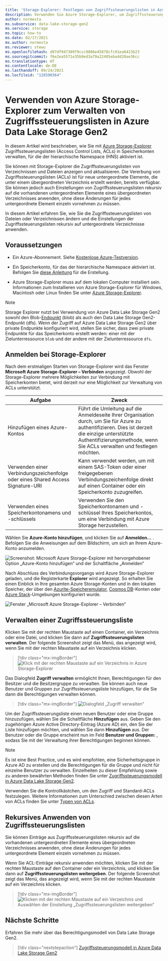 ```yaml
---
title: 'Storage-Explorer: Festlegen von Zugriffssteuerungslisten in Azure Data Lake Storage Gen2'
description: Verwenden Sie Azure Storage-Explorer, um Zugriffssteuerungslisten (Access Control Lists, ACLs) in Speicherkonten zu verwalten, für die der hierarchische Namespace (HNS) aktiviert ist.
author: normesta
ms.subservice: data-lake-storage-gen2
ms.service: storage
ms.topic: how-to
ms.date: 02/17/2021
ms.author: normesta
ms.reviewer: stewu
ms.openlocfilehash: d97df947309f9ccc9886e45878cfc91ea6423b23
ms.sourcegitcommit: f6e2ea5571e35b9ed3a79a22485eba4d20ae36cc
ms.translationtype: HT
ms.contentlocale: de-DE
ms.lasthandoff: 09/24/2021
ms.locfileid: "128590364"
---
```

# <a name="use-azure-storage-explorer-to-manage-acls-in-azure-data-lake-storage-gen2"></a>Verwenden von Azure Storage-Explorer zum Verwalten von Zugriffssteuerungslisten in Azure Data Lake Storage Gen2

In diesem Artikel wird beschrieben, wie Sie mit [Azure Storage-Explorer](https://azure.microsoft.com/features/storage-explorer/) Zugriffssteuerungslisten (Access Control Lists, ACLs) in Speicherkonten verwalten, für die der hierarchische Namespace (HNS) aktiviert ist.

Sie können mit Storage-Explorer die Zugriffssteuerungslisten von Verzeichnissen und Dateien anzeigen und aktualisieren. Die Vererbung von Zugriffssteuerungslisten (ACLs) ist für neue untergeordnete Elemente, die unter einem übergeordneten Verzeichnis erstellt werden, bereits verfügbar. Sie können jedoch auch Einstellungen von Zugriffssteuerungslisten rekursiv auf die vorhandenen untergeordneten Elemente eines übergeordneten Verzeichnisses anwenden, ohne diese Änderungen für jedes untergeordnete Element einzeln vornehmen zu müssen.

In diesem Artikel erfahren Sie, wie Sie die Zugriffssteuerungslisten von Dateien oder Verzeichnissen ändern und die Einstellungen der Zugriffssteuerungslisten rekursiv auf untergeordnete Verzeichnisse anwenden.

## <a name="prerequisites"></a>Voraussetzungen

- Ein Azure-Abonnement. Siehe [Kostenlose Azure-Testversion](https://azure.microsoft.com/pricing/free-trial/).

- Ein Speicherkonto, für das der hierarchische Namespace aktiviert ist. Befolgen Sie [diese Anleitung](../common/storage-account-create.md) für die Erstellung.

- Azure Storage-Explorer muss auf dem lokalen Computer installiert sein. Informationen zum Installieren von Azure Storage-Explorer für Windows, Macintosh oder Linux finden Sie unter [Azure Storage-Explorer](https://azure.microsoft.com/features/storage-explorer/).

> [!NOTE]
> Storage Explorer nutzt bei Verwendung von Azure Data Lake Storage Gen2 sowohl den Blob-[Endpunkt](../common/storage-private-endpoints.md#private-endpoints-for-azure-storage) (blob) als auch den Data Lake Storage Gen2-Endpunkt (dfs). Wenn der Zugriff auf Azure Data Lake Storage Gen2 über private Endpunkte konfiguriert wird, stellen Sie sicher, dass zwei private Endpunkte für das Speicherkonto erstellt werden: einer mit der Zielunterressource `blob` und der andere mit der Zielunterressource `dfs`.

## <a name="sign-in-to-storage-explorer"></a>Anmelden bei Storage-Explorer

Nach dem erstmaligen Starten von Storage-Explorer wird das Fenster **Microsoft Azure Storage-Explorer – Verbinden** angezeigt. Obwohl der Storage-Explorer mehrere Möglichkeiten zur Verbindung mit Speicherkonten bietet, wird derzeit nur eine Möglichkeit zur Verwaltung von ACLs unterstützt.

|Aufgabe|Zweck|
|---|---|
|Hinzufügen eines Azure-Kontos | Führt die Umleitung auf die Anmeldeseite Ihrer Organisation durch, um Sie für Azure zu authentifizieren. Dies ist derzeit die einzige unterstützte Authentifizierungsmethode, wenn Sie ACLs verwalten und festlegen möchten.|
|Verwenden einer Verbindungszeichenfolge oder eines Shared Access Signature-URI | Kann verwendet werden, um mit einem SAS-Token oder einer freigegebenen Verbindungszeichenfolge direkt auf einen Container oder ein Speicherkonto zuzugreifen. |
|Verwenden eines Speicherkontonamens und -schlüssels| Verwenden Sie den Speicherkontonamen und -schlüssel Ihres Speicherkontos, um eine Verbindung mit Azure Storage herzustellen.|

Wählen Sie **Azure-Konto hinzufügen**, und klicken Sie auf **Anmelden...** . Befolgen Sie die Anweisungen auf dem Bildschirm, um sich an Ihrem Azure-Konto anzumelden.

![Screenshot: Microsoft Azure Storage-Explorer mit hervorgehobener Option „Azure-Konto hinzufügen“ und der Schaltfläche „Anmelden“](media/quickstart-storage-explorer/storage-explorer-connect.png)

Nach Abschluss des Verbindungsvorgangs wird Azure Storage-Explorer geladen, und die Registerkarte **Explorer** wird angezeigt. So erhalten Sie einen Einblick in Ihre gesamten Azure Storage-Konten und in den lokalen Speicher, der über den [Azurite-Speicheremulator](../common/storage-use-azurite.md?toc=%2fazure%2fstorage%2fblobs%2ftoc.json), [Cosmos DB](../../cosmos-db/storage-explorer.md?toc=%2fazure%2fstorage%2fblobs%2ftoc.json)-Konten oder [Azure Stack](/azure-stack/user/azure-stack-storage-connect-se?toc=%2fazure%2fstorage%2fblobs%2ftoc.json)-Umgebungen konfiguriert wurde.

![Fenster „Microsoft Azure Storage-Explorer – Verbinden“](media/quickstart-storage-explorer/storage-explorer-main-page.png)

## <a name="manage-an-acl"></a>Verwalten einer Zugriffssteuerungsliste

Klicken Sie mit der rechten Maustaste auf einen Container, ein Verzeichnis oder eine Datei, und klicken Sie dann auf **Zugriffssteuerungslisten verwalten**.  Der folgende Screenshot zeigt das Menü, das angezeigt wird, wenn Sie mit der rechten Maustaste auf ein Verzeichnis klicken.

> [!div class="mx-imgBorder"]
> ![Klick mit der rechten Maustaste auf ein Verzeichnis in Azure Storage-Explorer](./media/data-lake-storage-explorer-acl/manage-access-control-list-option.png)

Das Dialogfeld **Zugriff verwalten** ermöglicht Ihnen, Berechtigungen für den Besitzer und die Besitzergruppe zu verwalten. Sie können auch neue Benutzer und Gruppen zur Zugriffssteuerungsliste hinzufügen, für die Sie dann die Berechtigungen verwalten können.

> [!div class="mx-imgBorder"]
> ![Dialogfeld „Zugriff verwalten“](./media/data-lake-storage-explorer-acl/manage-access-dialog-box.png)

Um der Zugriffssteuerungsliste einen neuen Benutzer oder eine Gruppe hinzuzufügen, wählen Sie die Schaltfläche **Hinzufügen** aus. Geben Sie den zugehörigen Azure Active Directory-Eintrag (Azure AD) ein, den Sie der Liste hinzufügen möchten, und wählen Sie dann **Hinzufügen** aus.  Der Benutzer oder die Gruppe erscheint nun im Feld **Benutzer und Gruppen:** , sodass Sie mit der Verwaltung ihrer Berechtigungen beginnen können.

> [!NOTE]
> Es ist eine Best Practice, und es wird empfohlen, eine Sicherheitsgruppe in Azure AD zu erstellen und die Berechtigungen für die Gruppe und nicht für einzelne Benutzer zu verwalten. Einzelheiten zu dieser Empfehlung sowie zu anderen bewährten Methoden finden Sie unter [Zugriffssteuerungsmodell in Azure Data Lake Storage Gen2](data-lake-storage-explorer-acl.md).

Verwenden Sie die Kontrollkästchen, um den Zugriff und Standard-ACLs festzulegen. Weitere Informationen zum Unterschied zwischen diesen Arten von ACLs finden Sie unter [Typen von ACLs](data-lake-storage-access-control.md#types-of-acls).

## <a name="apply-acls-recursively"></a>Rekursives Anwenden von Zugriffssteuerungslisten

Sie können Einträge aus Zugriffssteuerungslisten rekursiv auf die vorhandenen untergeordneten Elemente eines übergeordneten Verzeichnisses anwenden, ohne diese Änderungen für jedes untergeordnete Element einzeln vornehmen zu müssen.

Wenn Sie ACL-Einträge rekursiv anwenden möchten, klicken Sie mit der rechten Maustaste auf den Container oder ein Verzeichnis, und klicken Sie dann auf **Zugriffssteuerungslisten weitergeben**.  Der folgende Screenshot zeigt das Menü, das angezeigt wird, wenn Sie mit der rechten Maustaste auf ein Verzeichnis klicken.

> [!div class="mx-imgBorder"]
> ![Klicken mit der rechten Maustaste auf ein Verzeichnis und Auswählen der Einstellung „Zugriffssteuerungslisten weitergeben“](./media/data-lake-storage-explorer-acl/propagate-access-control-list-option.png)

## <a name="next-steps"></a>Nächste Schritte

Erfahren Sie mehr über das Berechtigungsmodell von Data Lake Storage Gen2.

> [!div class="nextstepaction"]
> [Zugriffssteuerungsmodell in Azure Data Lake Storage Gen2](./data-lake-storage-access-control-model.md)
